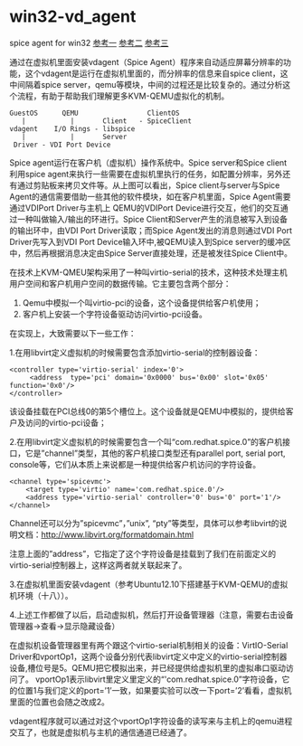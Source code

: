 win32-vd\_agent
==============

spice agent for win32
[参考一](http://blog.csdn.net/hbsong75/article/details/9465683)
[参考二](http://blog.csdn.net/hbsong75/article/details/9470719)
[参考三](http://blog.csdn.net/hbsong75/article/details/9570393)

通过在虚拟机里面安装vdagent（Spice Agent）程序来自动适应屏幕分辨率的功能，这个vdagent是运行在虚拟机里面的，而分辨率的信息来自spice client，这中间隔着spice server，qemu等模块，中间的过程还是比较复杂的。通过分析这个流程，有助于帮助我们理解更多KVM-QEMU虚拟化的机制。

	GuestOS      QEMU                 ClientOS
	   |           |       Client   - SpiceClient
	vdagent    I/O Rings - libspice
	   |           |       Server
	 Driver - VDI Port Device

Spice agent运行在客户机（虚拟机）操作系统中。Spice server和Spice client利用spice agent来执行一些需要在虚拟机里执行的任务，如配置分辨率，另外还有通过剪贴板来拷贝文件等。从上图可以看出，Spice client与server与Spice Agent的通信需要借助一些其他的软件模块，如在客户机里面，Spice Agent需要通过VDIPort Driver与主机上 QEMU的VDIPort Device进行交互，他们的交互通过一种叫做输入/输出的环进行。Spice Client和Server产生的消息被写入到设备的输出环中，由VDI Port Driver读取；而Spice Agent发出的消息则通过VDI Port Driver先写入到VDI Port Device输入环中,被QEMU读入到Spice server的缓冲区中，然后再根据消息决定由Spice Server直接处理，还是被发往Spice Client中。

在技术上KVM-QMEU架构采用了一种叫virtio-serial的技术，这种技术处理主机用户空间和客户机用户空间的数据传输。它主要包含两个部分：

1. Qemu中模拟一个叫virtio-pci的设备，这个设备提供给客户机使用；
2. 客户机上安装一个字符设备驱动访问virtio-pci设备。

在实现上，大致需要以下一些工作：

1.在用libvirt定义虚拟机的时候需要包含添加virtio-serial的控制器设备：

	<controller type='virtio-serial' index='0'>
		 <address  type='pci' domain='0x0000' bus='0x00' slot='0x05' function='0x0'/>
	</controller>

该设备挂载在PCI总线0的第5个槽位上。这个设备就是QEMU中模拟的，提供给客户及访问的virtio-pci设备；


2.在用libvirt定义虚拟机的时候需要包含一个叫“com.redhat.spice.0”的客户机接口，它是”channel”类型，其他的客户机接口类型还有parallel port, serial port, console等，它们从本质上来说都是一种提供给客户机访问的字符设备。

	<channel type='spicevmc'>
		<target type='virtio' name='com.redhat.spice.0'/>
		<address type='virtio-serial' controller='0' bus='0' port='1'/>
	</channel>

Channel还可以分为”spicevmc”，”unix”, “pty”等类型，具体可以参考libvirt的说明文档：<http://www.libvirt.org/formatdomain.html>

注意上面的”address”，它指定了这个字符设备是挂载到了我们在前面定义的virtio-serial控制器上，这样这两者就关联起来了。
 

3.在虚拟机里面安装vdagent（参考Ubuntu12.10下搭建基于KVM-QEMU的虚拟机环境（十八））。


4.上述工作都做了以后，启动虚拟机，然后打开设备管理器（注意，需要右击设备管理器->查看->显示隐藏设备）

在虚拟机设备管理器里有两个跟这个virtio-serial机制相关的设备：VirtIO-Serial Driver和vportOp1，这两个设备分别代表libvirt定义中定义的virtio-serial控制器设备,槽位号是5。QEMU把它模拟出来，并已经提供给虚拟机里的虚拟串口驱动访问了。 vportOp1表示libvirt里定义里定义的“'com.redhat.spice.0”字符设备，它的位置1与我们定义的port=’1’一致，如果要实验可以改一下port=’2’看看，虚拟机里面的位置也会随之改成2。

vdagent程序就可以通过对这个vportOp1字符设备的读写来与主机上的qemu进程交互了，也就是虚拟机与主机的通信通道已经通了。

